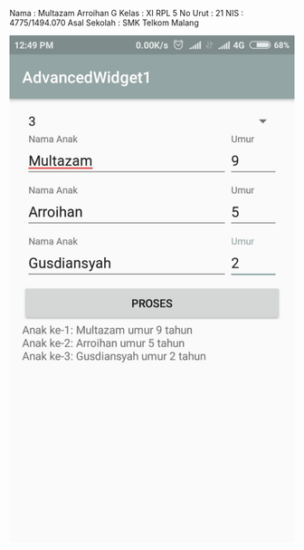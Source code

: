 Nama : Multazam Arroihan G
Kelas : XI RPL 5
No Urut : 21 
NIS : 4775/1494.070
Asal Sekolah : SMK Telkom Malang

![aw1](https://github.com/rehanarroihan/AdvancedWidget1/blob/master/aw1.jpeg)
